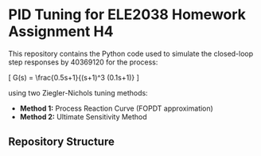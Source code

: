# PID Tuning for ELE2038 Homework Assignment H4

This repository contains the Python code used to simulate the closed-loop step responses by 40369120 for the process:

\[
G(s) = \frac{0.5s+1}{(s+1)^3 (0.1s+1)}
\]

using two Ziegler-Nichols tuning methods:
- **Method 1:** Process Reaction Curve (FOPDT approximation)
- **Method 2:** Ultimate Sensitivity Method

## Repository Structure

